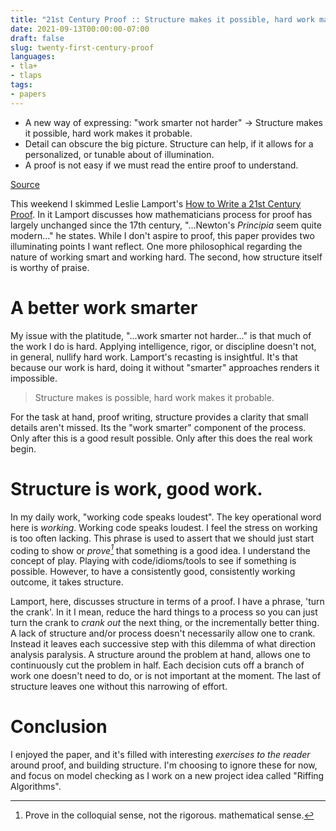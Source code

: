 ```yaml
---
title: "21st Century Proof :: Structure makes it possible, hard work makes it probable" 
date: 2021-09-13T00:00:00-07:00
draft: false
slug: twenty-first-century-proof
languages:  
- tla+
- tlaps
tags:
- papers
---
```


- A new way of expressing: "work smarter not harder" -> Structure makes it possible, hard work makes it probable.
- Detail can obscure the big picture. Structure can help, if it allows for a personalized, or tunable about of illumination.
- A proof is not easy if we must read the entire proof to understand.

[Source](https://lamport.azurewebsites.net/pubs/proof.pdf)

<!--more-->

This weekend I skimmed Leslie Lamport's [How to Write a 21st Century Proof](https://lamport.azurewebsites.net/pubs/proof.pdf). In it Lamport discusses how mathematicians process for proof has largely unchanged since the 17th century, "...Newton's _Principia_ seem quite modern..." he states. While I don't aspire to proof, this paper provides two illuminating points I want reflect. One more philosophical regarding the nature of working smart and working hard. The second, how structure itself is worthy of praise.

# A better work smarter

My issue with the platitude, "...work smarter not harder..." is that much of the work I do is hard. Applying intelligence, rigor, or discipline doesn't not, in general, nullify hard work. Lamport's recasting is insightful. It's that because our work is hard, doing it without "smarter" approaches renders it impossible. 

> Structure makes is possible, hard work makes it probable. 

For the task at hand, proof writing, structure provides a clarity that small details aren't missed. Its the "work smarter" component of the process. Only after this is a good result possible. Only after this does the real work begin.

# Structure is work, good work.

In my daily work, "working code speaks loudest". The key operational word here is *working*. Working code speaks loudest. I feel the stress on working is too often lacking. This phrase is used to assert that we should just start coding to show or _prove[^1]_ that something is a good idea. I understand the concept of play. Playing with code/idioms/tools to see if something is possible. However, to have a consistently good, consistently working outcome, it takes structure. 

Lamport, here, discusses structure in terms of a proof. I have a phrase, 'turn the crank'. In it I mean, reduce the hard things to a process so you can just turn the crank to _crank out_ the next thing, or the incrementally better thing. A lack of structure and/or process doesn't necessarily allow one to crank. Instead it leaves each successive step with this dilemma of what direction analysis paralysis. A structure around the problem at hand, allows one to continuously cut the problem in half. Each decision cuts off a branch of work one doesn't need to do, or is not important at the moment. The last of structure leaves one without this narrowing of effort. 

# Conclusion

I enjoyed the paper, and it's filled with interesting _exercises to the reader_ around proof, and building structure. I'm choosing to ignore these for now, and focus on model checking as I work on a new project idea called "Riffing Algorithms". 


[^1]: Prove in the colloquial sense, not the rigorous. mathematical sense.
